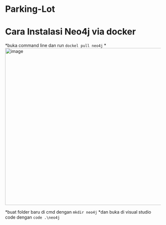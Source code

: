 # Parking-Lot
# Cara Instalasi Neo4j via docker
*buka command line dan run `dockel pull neo4j`
*<img width="508" alt="image" src="https://user-images.githubusercontent.com/101171434/209582961-6f69a642-a539-46ae-b5e4-a8cb2317bc24.png">

*buat folder baru di cmd dengan `mkdir neo4j`
*dan buka di visual studio code dengan `code .\neo4j`



